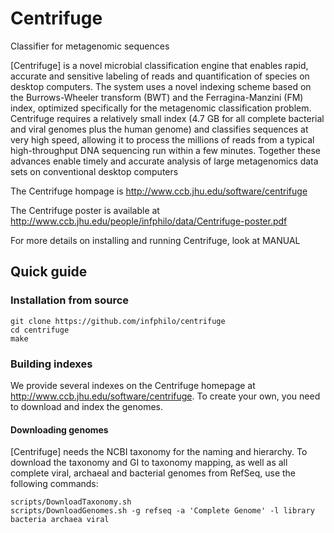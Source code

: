 # Centrifuge
Classifier for metagenomic sequences

[Centrifuge] is a novel microbial classification engine that enables
rapid, accurate and sensitive labeling of reads and quantification of
species on desktop computers.  The system uses a novel indexing scheme
based on the Burrows-Wheeler transform (BWT) and the Ferragina-Manzini
(FM) index, optimized specifically for the metagenomic classification
problem. Centrifuge requires a relatively small index (4.7 GB for all
complete bacterial and viral genomes plus the human genome) and
classifies sequences at very high speed, allowing it to process the
millions of reads from a typical high-throughput DNA sequencing run
within a few minutes.  Together these advances enable timely and
accurate analysis of large metagenomics data sets on conventional
desktop computers

The Centrifuge hompage is  http://www.ccb.jhu.edu/software/centrifuge

The Centrifuge poster is available at http://www.ccb.jhu.edu/people/infphilo/data/Centrifuge-poster.pdf

For more details on installing and running Centrifuge, look at MANUAL

## Quick guide
### Installation from source

    git clone https://github.com/infphilo/centrifuge
    cd centrifuge
    make

### Building indexes

We provide several indexes on the Centrifuge homepage at http://www.ccb.jhu.edu/software/centrifuge.
To create your own, you need to download and index the genomes.

#### Downloading genomes
[Centrifuge] needs the NCBI taxonomy for the naming and hierarchy. To download the taxonomy and 
GI to taxonomy mapping, as well as all complete viral, archaeal and bacterial genomes from RefSeq, 
use the following commands:

    scripts/DownloadTaxonomy.sh 
    scripts/DownloadGenomes.sh -g refseq -a 'Complete Genome' -l library bacteria archaea viral
